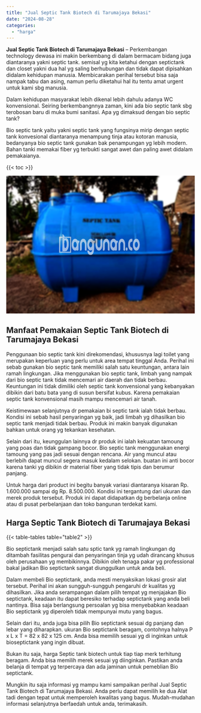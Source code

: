 ```yaml
---
title: "Jual Septic Tank Biotech di Tarumajaya Bekasi"
date: "2024-08-28"
categories: 
  - "harga"
---
```


**Jual Septic Tank Biotech di Tarumajaya Bekasi** – Perkembangan technology dewasa ini makin berkembang di dalam bermacam bidang juga diantaranya yakni septic tank. semisal yg kita ketahui dengan septictank dan closet yakni dua hal yg saling berhubungan dan tidak dapat dipisahkan didalam kehidupan manusia. Membicarakan perihal tersebut bisa saja nampak tabu dan asing, namun perlu diketahui hal itu tentu amat urgent untuk kami sbg manusia.

Dalam kehidupan masyarakat lebih dikenal lebih dahulu adanya WC konvensional. Seiring berkembangnnya zaman, kini ada bio septic tank sbg terobosan baru di muka bumi sanitasi. Apa yg dimaksud dengan bio septic tank?

Bio septic tank yaitu yakni septic tank yang fungsinya mirip dengan septic tank konvesional diantaranya menampung tinja atau kotoran manusia, bedanyanya bio septic tank gunakan bak penampungan yg lebih modern. Bahan tanki memakai fiber yg terbukti sangat awet dan paling awet didalam pemakaianya.

{{< toc >}}

![Jual Septic Tank Biotech di Tarumajaya Bekasi](/images/jual-bio-septictank-17.png)

## Manfaat Pemakaian Septic Tank Biotech di Tarumajaya Bekasi

Penggunaan bio septic tank kini direkomendasi, khususnya lagi toilet yang merupakan keperluan yang perlu untuk area tempat tinggal Anda. Perihal ini sebab gunakan bio septic tank memiliki salah satu keuntungan, antara lain ramah lingkungan. Jika menggunakan bio septic tank, limbah yang nampak dari bio septic tank tidak mencemari air daerah dan tidak berbau. Keuntungan ini tidak dimiliki oleh septic tank konvensional yang kebanyakan dibikin dari batu bata yang di susun bersifat kubus. Karena pemakaian septic tank konvensional masih mampu mencemari air tanah.

Keistimewaan selanjutnya dr pemakaian bi septic tank ialah tidak berbau. Kondisi ini sebab hasil penyaringan yg baik, jadi limbah yg dihasilkan bio septic tank menjadi tidak berbau. Produk ini makin banyak digunakan bahkan untuk orang yg tekankan kesehatan.

Selain dari itu, keunggulan lainnya dr produk ini ialah kekuatan tamoung yang poas dan tidak gampang bocor. Bio septic tank menggunakan energi tamoung yang pas jadi sesuai dengan rencana. Air yang muncul atau berlebih dapat muncul segera masuk kedalam selokan. buatan ini anti bocor karena tanki yg dibikin dr material fiber yang tidak tipis dan berumur panjang.

Untuk harga dari product ini begitu banyak variasi diantaranya kisaran Rp. 1.600.000 sampai dg Rp. 8.500.000. Kondisi ini tergantung dari ukuran dan merek produk tersebut. Produk ini dapat didapatkan dg berbelanja online atau di pusat perbelanjaan dan toko bangunan terdekat kami.

## Harga Septic Tank Biotech di Tarumajaya Bekasi

{{< table-tables table="table2" >}}

Bio septictank menjadi salah satu sptic tank yg ramah lingkungan dg ditambah fasilitas pengurai dan penyaringan tinja yg udah dirancang khusus oleh perusahaan yg membikinnya. Dibikin oleh tenaga pakar yg professional bakal jadikan Bio septictank sangat diunggulkan untuk anda beli.

Dalam membeli Bio septictank, anda mesti menyaksikan lokasi grosir alat tersebut. Perihal ini akan sungguh-sungguh pengaruhi dr kualitas yg dihasilkan. Jika anda serampangan dalam pilih tempat yg menjajakan Bio septictank, keadaan itu dapat beresiko terhadap septictank yang anda beli nantinya. Bisa saja berlangsung persoalan yg bisa menyebabkan keadaan Bio septictank yg diperoleh tidak mempunyai mutu yang bagus.

Selain dari itu, anda juga bisa pilih Bio septictank sesuai dg panjang dan lebar yang diharapkan. ukuran Bio septictank beragam, contohnya halnya P x L x T = 82 x 82 x 125 cm. Anda bisa memilih sesuai yg di inginkan untuk bioseptictank yang ingin dibuat.

Bukan itu saja, harga Septic tank biotech untuk tiap tiap merk terhitung beragam. Anda bisa memilih merek sesuai yg diinginkan. Pastikan anda belanja di tempat yg terpercaya dan ada jaminan untuk pemeblian Bio septictank.

Mungkin itu saja informasi yg mampu kami sampaikan perihal Jual Septic Tank Biotech di Tarumajaya Bekasi. Anda perlu dapat memilih ke dua Alat tadi dengan tepat untuk memperoleh kwalitas yang bagus. Mudah-mudahan informasi selanjutnya berfaedah untuk anda, terimakasih.
